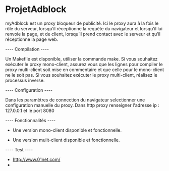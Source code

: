 # ProjetAdblock

myAdblock est un proxy bloqueur de publicité.
Ici le proxy aura à la fois le rôle du serveur, lorsqu’il réceptionne la requête du navigateur et lorsqu’il lui renvoie la page,
et de client, lorsqu’il prend contact avec le serveur et qu’il réceptionne la page web.

---- Compilation ----

Un Makefile est disponible, utiliser la commande make.
Si vous souhaitez exécuter le proxy mono-client, assurez vous que les lignes pour compiler le proxy multi-client soit mise en commentaire et que celle pour le mono-client ne le soit pas.
Si vous souhaitez exécuter le proxy multi-client, réalisez le processus inverse. 

---- Configuration ----

Dans les paramètres de connection du navigateur selectionner une configuration manuelle du proxy.
Dans http proxy renseigner l'adresse ip : 127.0.0.1 et le port 8080

---- Fonctionnalités ----

- Une version mono-client disponible et fonctionnelle.

- Une version mulit-client disponible et fonctionnelle.

---- Test ----

- http://www.01net.com/
- 
